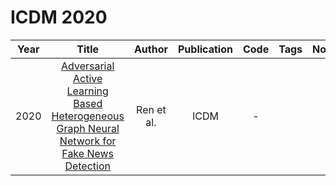 # ICDM 2020

| Year |                                                                                       Title                                                                                        |   Author   | Publication | Code | Tags | Notes |
|:----:|:----------------------------------------------------------------------------------------------------------------------------------------------------------------------------------:|:----------:|:-----------:|:----:|:----:|:-----:|
| 2020 | [Adversarial Active Learning Based Heterogeneous Graph Neural Network for Fake News Detection](https://www.computer.org/csdl/proceedings-article/icdm/2020/831600a452/1r54InZt5Vm) | Ren et al. |    ICDM     |  -   |      |       |

